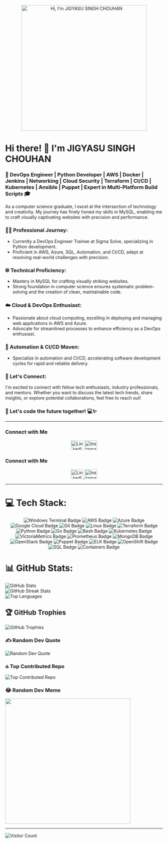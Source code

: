 <div align="center">
  <img src="https://user-images.githubusercontent.com/55389276/140866485-8fb1c876-9a8f-4d6a-98dc-08c4981eaf70.gif" alt="Hi, I'm JIGYASU SINGH CHOUHAN" width="400">
</div>

# Hi there! 👋 I'm JIGYASU SINGH CHOUHAN

### 🚀 DevOps Engineer | Python Developer | AWS | Docker | Jenkins | Networking | Cloud Security | Terraform | CI/CD | Kubernetes | Ansible | Puppet | Expert in Multi-Platform Build Scripts 🎓

As a computer science graduate, I excel at the intersection of technology and creativity. My journey has finely honed my skills in MySQL, enabling me to craft visually captivating websites with precision and performance.

### 👩‍💻 Professional Journey:
- Currently a DevOps Engineer Trainee at Sigma Solve, specializing in Python development.
- Proficient in AWS, Azure, SQL, Automation, and CI/CD, adept at resolving real-world challenges with precision.

### 🌐 Technical Proficiency:
- Mastery in MySQL for crafting visually striking websites.
- Strong foundation in computer science ensures systematic problem-solving and the creation of clean, maintainable code.

### ☁️ Cloud & DevOps Enthusiast:
- Passionate about cloud computing, excelling in deploying and managing web applications in AWS and Azure.
- Advocate for streamlined processes to enhance efficiency as a DevOps enthusiast.

### 🤖 Automation & CI/CD Maven:
- Specialize in automation and CI/CD, accelerating software development cycles for rapid and reliable delivery.

### 🤝 Let's Connect:
I'm excited to connect with fellow tech enthusiasts, industry professionals, and mentors. Whether you want to discuss the latest tech trends, share insights, or explore potential collaborations, feel free to reach out!

### 🚀 Let's code the future together! 💻✨

---

### Connect with Me

<div align="center">
  <a href="https://linkedin.com/in/jigyasusinghchouahn" target="_blank"><img src="https://raw.githubusercontent.com/rahuldkjain/github-profile-readme-generator/master/src/images/icons/Social/linked-in-alt.svg" alt="LinkedIn" height="30" width="40"></a>
  <a href="https://instagram.com/jigyasu_singh_" target="_blank"><img src="https://raw.githubusercontent.com/rahuldkjain/github-profile-readme-generator/master/src/images/icons/Social/instagram.svg" alt="Instagram" height="30" width="40"></a>
</div>



### Connect with Me

<p align="center">
  <a href="https://linkedin.com/in/jigyasusinghchouahn" target="blank">
    <img src="https://raw.githubusercontent.com/rahuldkjain/github-profile-readme-generator/master/src/images/icons/Social/linked-in-alt.svg" alt="LinkedIn" height="30" width="40">
  </a>
  <a href="https://instagram.com/jigyasu_singh_" target="blank">
    <img src="https://raw.githubusercontent.com/rahuldkjain/github-profile-readme-generator/master/src/images/icons/Social/instagram.svg" alt="Instagram" height="30" width="40">
  </a>

---


# 💻 Tech Stack:
<div align="center">
  <img src="https://img.shields.io/badge/Windows%20Terminal-%234D4D4D.svg?style=for-the-badge&logo=windows-terminal&logoColor=white" alt="Windows Terminal Badge">
  <img src="https://img.shields.io/badge/AWS-%23FF9900.svg?style=for-the-badge&logo=amazon-aws&logoColor=white" alt="AWS Badge">
  <img src="https://img.shields.io/badge/Azure-%230072C6.svg?style=for-the-badge&logo=microsoft-azure&logoColor=white" alt="Azure Badge">
  <img src="https://img.shields.io/badge/Google%20Cloud-%234285F4.svg?style=for-the-badge&logo=google-cloud&logoColor=white" alt="Google Cloud Badge">
  <img src="https://img.shields.io/badge/Git-fc6d26?style=for-the-badge&logo=git&logoColor=white" alt="Git Badge">
  <img src="https://img.shields.io/badge/Linux-FCC624?style=for-the-badge&logo=linux&logoColor=black" alt="Linux Badge">
  <img src="https://img.shields.io/badge/Terraform-%235835CC.svg?style=for-the-badge&logo=terraform&logoColor=white" alt="Terraform Badge">
  <img src="https://img.shields.io/badge/Python-3776AB?style=for-the-badge&logo=python&logoColor=white" alt="Python Badge">
  <img src="https://img.shields.io/badge/Go-00ADD8?style=for-the-badge&logo=go&logoColor=white" alt="Go Badge">
  <img src="https://img.shields.io/badge/Bash-4EAA25?style=for-the-badge&logo=gnu-bash&logoColor=white" alt="Bash Badge">
  <img src="https://img.shields.io/badge/Kubernetes-326CE5?style=for-the-badge&logo=kubernetes&logoColor=white" alt="Kubernetes Badge">
  <img src="https://img.shields.io/badge/VictoriaMetrics-64b0f9?style=for-the-badge&logo=victoria-metrics&logoColor=white" alt="VictoriaMetrics Badge">
  <img src="https://img.shields.io/badge/Prometheus-E6522C?style=for-the-badge&logo=prometheus&logoColor=white" alt="Prometheus Badge">
  <img src="https://img.shields.io/badge/MongoDB-47A248?style=for-the-badge&logo=mongodb&logoColor=white" alt="MongoDB Badge">
  <img src="https://img.shields.io/badge/OpenStack-ED1944?style=for-the-badge&logo=openstack&logoColor=white" alt="OpenStack Badge">
  <img src="https://img.shields.io/badge/Puppet-FFAE1A?style=for-the-badge&logo=puppet&logoColor=black" alt="Puppet Badge">
  <img src="https://img.shields.io/badge/ELK-005571?style=for-the-badge&logo=elastic&logoColor=white" alt="ELK Badge">
  <img src="https://img.shields.io/badge/OpenShift-EE0000?style=for-the-badge&logo=red-hat-open-shift&logoColor=white" alt="OpenShift Badge">
  <img src="https://img.shields.io/badge/SQL-003B57?style=for-the-badge&logo=sql&logoColor=white" alt="SQL Badge">
  <img src="https://img.shields.io/badge/Containers-2496ED?style=for-the-badge&logo=docker&logoColor=white" alt="Containers Badge">
</div> 


# 📊 GitHub Stats:
![GitHub Stats](https://github-readme-stats.vercel.app/api?username=Jigyasusinghchouhan&theme=dark&hide_border=false&include_all_commits=true&count_private=true)<br/>
![GitHub Streak Stats](https://github-readme-streak-stats.herokuapp.com/?user=Jigyasusinghchouhan&theme=dark&hide_border=false)<br/>
![Top Languages](https://github-readme-stats.vercel.app/api/top-langs/?username=Jigyasusinghchouhan&theme=dark&hide_border=false&include_all_commits=true&count_private=true&layout=compact)

## 🏆 GitHub Trophies
![GitHub Trophies](https://github-profile-trophy.vercel.app/?username=Jigyasusinghchouhan&theme=radical&no-frame=false&no-bg=false&margin-w=4)

### ✍️ Random Dev Quote
![Random Dev Quote](https://quotes-github-readme.vercel.app/api?type=horizontal&theme=radical)

### 🔝 Top Contributed Repo
![Top Contributed Repo](https://github-contributor-stats.vercel.app/api?username=Jigyasusinghchouhan&limit=5&theme=dark&combine_all_yearly_contributions=true)

### 😂 Random Dev Meme
<img src='https://randommeme-five.vercel.app/' style="height: 400px;"/>

---
![Visitor Count](https://visitcount.itsvg.in/api?id=Jigyasusinghchouhan&icon=0&color=0)

<!--  created by Jigyasu ) -->


